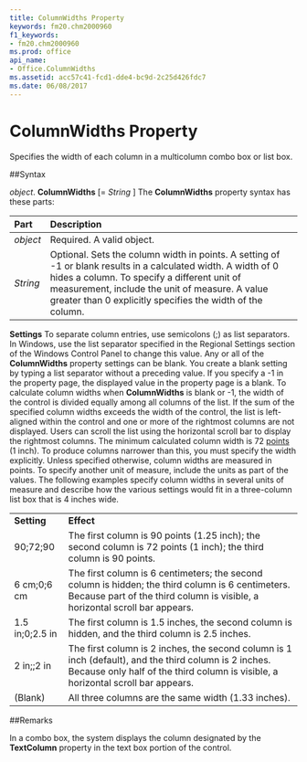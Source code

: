 ```yaml
---
title: ColumnWidths Property
keywords: fm20.chm2000960
f1_keywords:
- fm20.chm2000960
ms.prod: office
api_name:
- Office.ColumnWidths
ms.assetid: acc57c41-fcd1-dde4-bc9d-2c25d426fdc7
ms.date: 06/08/2017
---
```



# ColumnWidths Property



Specifies the width of each column in a multicolumn combo box or list box.

##Syntax

_object_. **ColumnWidths** [= _String_ ]
The  **ColumnWidths** property syntax has these parts:


|**Part**|**Description**|
|:-----|:-----|
| _object_|Required. A valid object.|
| _String_|Optional. Sets the column width in points. A setting of -1 or blank results in a calculated width. A width of 0 hides a column. To specify a different unit of measurement, include the unit of measure. A value greater than 0 explicitly specifies the width of the column.|

 **Settings**
To separate column entries, use semicolons (;) as list separators. In Windows, use the list separator specified in the Regional Settings section of the Windows Control Panel to change this value.
Any or all of the  **ColumnWidths** property settings can be blank. You create a blank setting by typing a list separator without a preceding value.
If you specify a -1 in the property page, the displayed value in the property page is a blank.
To calculate column widths when  **ColumnWidths** is blank or -1, the width of the control is divided equally among all columns of the list. If the sum of the specified column widths exceeds the width of the control, the list is left-aligned within the control and one or more of the rightmost columns are not displayed. Users can scroll the list using the horizontal scroll bar to display the rightmost columns.
The minimum calculated column width is 72 [points](../../Glossary/vbe-glossary.md) (1 inch). To produce columns narrower than this, you must specify the width explicitly.
Unless specified otherwise, column widths are measured in points. To specify another unit of measure, include the units as part of the values. The following examples specify column widths in several units of measure and describe how the various settings would fit in a three-column list box that is 4 inches wide.

|||
|:-----|:-----|
|**Setting**|**Effect**|
|90;72;90|The first column is 90 points (1.25 inch); the second column is 72 points (1 inch); the third column is 90 points.|
|6 cm;0;6 cm|The first column is 6 centimeters; the second column is hidden; the third column is 6 centimeters. Because part of the third column is visible, a horizontal scroll bar appears.|
|1.5 in;0;2.5 in|The first column is 1.5 inches, the second column is hidden, and the third column is 2.5 inches.|
|2 in;;2 in|The first column is 2 inches, the second column is 1 inch (default), and the third column is 2 inches. Because only half of the third column is visible, a horizontal scroll bar appears.|
|(Blank)|All three columns are the same width (1.33 inches).|

##Remarks

In a combo box, the system displays the column designated by the  **TextColumn** property in the text box portion of the control.

